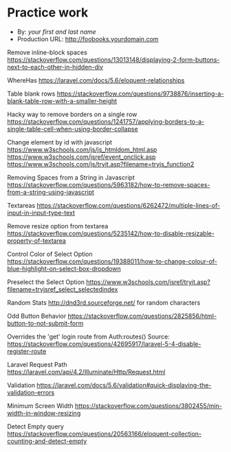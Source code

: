 # Practice work
+ By: *your first and last name*
+ Production URL: <http://foobooks.yourdomain.com>



Remove inline-block spaces
https://stackoverflow.com/questions/13013148/displaying-2-form-buttons-next-to-each-other-in-hidden-div


WhereHas
https://laravel.com/docs/5.6/eloquent-relationships

Table blank rows
https://stackoverflow.com/questions/9738876/inserting-a-blank-table-row-with-a-smaller-height

Hacky way to remove borders on a single row
https://stackoverflow.com/questions/1241757/applying-borders-to-a-single-table-cell-when-using-border-collapse

Change element by id with javascript
https://www.w3schools.com/js/js_htmldom_html.asp
https://www.w3schools.com/jsref/event_onclick.asp
https://www.w3schools.com/js/tryit.asp?filename=tryjs_function2

Removing Spaces from a String in Javascript
https://stackoverflow.com/questions/5963182/how-to-remove-spaces-from-a-string-using-javascript

Textareas
https://stackoverflow.com/questions/6262472/multiple-lines-of-input-in-input-type-text

Remove resize option from textarea
https://stackoverflow.com/questions/5235142/how-to-disable-resizable-property-of-textarea

Control Color of Select Option
https://stackoverflow.com/questions/19388011/how-to-change-colour-of-blue-highlight-on-select-box-dropdown

Preselect the Select Option
https://www.w3schools.com/jsref/tryit.asp?filename=tryjsref_select_selectedindex

Random Stats
http://dnd3rd.sourceforge.net/ for random characters

Odd Button Behavior
https://stackoverflow.com/questions/2825856/html-button-to-not-submit-form

Overrides the 'get' login route from Auth:routes()
Source: https://stackoverflow.com/questions/42695917/laravel-5-4-disable-register-route

Laravel Request Path
https://laravel.com/api/4.2/Illuminate/Http/Request.html

Validation
https://laravel.com/docs/5.6/validation#quick-displaying-the-validation-errors

Minimum Screen Width
https://stackoverflow.com/questions/3802455/min-width-in-window-resizing

Detect Empty query
https://stackoverflow.com/questions/20563166/eloquent-collection-counting-and-detect-empty